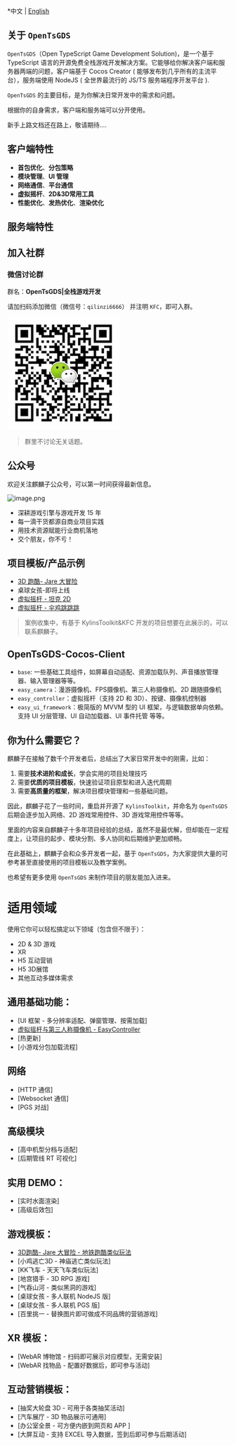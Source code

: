 *中文 | [English](./README.md)

## 关于 `OpenTsGDS`
`OpenTsGDS`（Open TypeScript Game Development Solution)，是一个基于 TypeScript 语言的开源免费全栈游戏开发解决方案。它能够给你解决客户端和服务器两端的问题，客户端基于 Cocos Creator ( 能够发布到几乎所有的主流平台），服务端使用 NodeJS ( 全世界最流行的 JS/TS 服务端程序开发平台 ).

`OpenTsGDS` 的主要目标，是为你解决日常开发中的需求和问题。

根据你的自身需求，客户端和服务端可以分开使用。

新手上路文档还在路上，敬请期待....

## 客户端特性
- **首包优化**、**分包策略**
- **模块管理**、**UI 管理**
- **网络通信**、**平台通信**
- **虚拟摇杆**、**2D&3D常用工具**
- **性能优化**、**发热优化**、**渲染优化**

## 服务端特性

## 加入社群
### 微信讨论群

群名：**OpenTsGDS|全栈游戏开发**

请加扫码添加微信（微信号：`qilinzi6666`） 并注明 `KFC`，即可入群。

![](./docs-cn/images/wechat_qrcode.jpeg)

>群里不讨论无关话题。

## 公众号
欢迎关注麒麟子公众号，可以第一时间获得最新信息。

![image.png](https://download.cocos.com/CocosStore/markdown/c1fdf2a5defb499abbc9c78441b50d5e/c1fdf2a5defb499abbc9c78441b50d5e.png)
- 深耕游戏引擎与游戏开发 15 年
- 每一滴干货都源自商业项目实践
- 用技术资源赋能行业商机落地
- 交个朋友，你不亏！

## 项目模板/产品示例
- [3D 跑酷- Jare 大冒险](https://store.cocos.com/app/detail/4241)
- 桌球女孩-即将上线
- [虚拟摇杆 - 坦克 2D](https://github.com/MrKylinGithub/KylinsToolkit/tree/main/kfc/assets/module_demo_tank)
- [虚拟摇杆 - 伞鸡跳跳跳](https://github.com/MrKylinGithub/KylinsToolkit/tree/main/kfc/assets/module_demo_rooster)
> 案例收集中，有基于 KylinsToolkit&KFC 开发的项目想要在此展示的，可以联系麒麟子。

## OpenTsGDS-Cocos-Client
- `base`: 一些基础工具组件，如屏幕自动适配、资源加载队列、声音播放管理器、输入管理器等等。
- `easy_camera`：漫游摄像机、FPS摄像机、第三人称摄像机、2D 跟随摄像机
- `easy_controller`：虚拟摇杆（支持 2D 和 3D）、按键、摄像机控制器
- `easy_ui_framework`：极简版的 MVVM 型的 UI 框架，与逻辑数据单向依赖。支持 UI 分层管理、UI 自动加载器、UI 事件托管 等等。

## 你为什么需要它？
麒麟子在接触了数千个开发者后，总结出了大家日常开发中的刚需，比如：
1. 需要**技术进阶和成长**，学会实用的项目处理技巧
2. 需要**优质的项目模板**，快速验证项目原型和进入迭代周期
3. 需要**高质量的框架**，解决项目模块管理和一些基础问题。

因此，麒麟子花了一些时间，重启并开源了 `KylinsToolkit`，并命名为 `OpenTsGDS`
后期会逐步加入网络、2D 游戏常用控件、3D 游戏常用控件等等。

里面的内容来自麒麟子十多年项目经验的总结，虽然不是最优解，但却能在一定程度上，让项目的起步、模块分割、多人协同和后期维护更加顺畅。

在此基础上，麒麟子会和众多开发者一起，基于 `OpenTsGDS`，为大家提供大量的可参考甚至直接使用的项目模板以及教学案例。

也希望有更多使用 `OpenTsGDS` 来制作项目的朋友能加入进来。

# 适用领域
使用它你可以轻松搞定以下领域（包含但不限于）：
- 2D & 3D 游戏
- XR
- H5 互动营销
- H5 3D展馆
- 其他互动多媒体需求

## 通用基础功能：
- [UI 框架 - 多分辨率适配、弹窗管理、按需加载]
- [虚拟摇杆与第三人称摄像机 - EasyController](./docs-cn/EasyController/EasyController.md)
- [热更新]
- [小游戏分包加载流程]

## 网络
- [HTTP 通信]
- [Websocket 通信]
- [PGS 对战]

## 高级模块
- [高中机型分档与适配]
- [后期管线 RT 可视化]

## 实用 DEMO：
- [实时水面渲染]
- [高级后效包]

## 游戏模板：
- [3D跑酷- Jare 大冒险 - 地铁跑酷类似玩法](https://store.cocos.com/app/detail/4241)
- [小鸡逃亡3D - 神庙逃亡类似玩法]
- [KK飞车 - 天天飞车类似玩法]
- [地宫猎手 - 3D RPG 游戏]
- [气吞山河 - 类似黑洞的游戏]
- [桌球女孩 - 多人联机 NodeJS 版]
- [桌球女孩 - 多人联机 PGS 版]
- [百里挑一 - 替换图片即可做成不同品牌的营销游戏]

## XR 模板：
- [WebAR 博物馆 - 扫码即可展示对应模型，无需安装]
- [WebAR 找物品 - 配置好数据后，即可参与活动]

## 互动营销模板：
- [抽奖大轮盘 3D - 可用于各类抽奖活动]
- [汽车展厅 - 3D 物品展示可通用]
- [办公室全景 - 可方便内嵌到网页和 APP ]
- [大屏互动 - 支持 EXCEL 导入数据，签到后即可参与后期活动]
